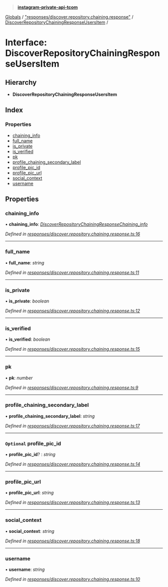 > **[instagram-private-api-tcom](../README.md)**

[Globals](../README.md) / ["responses/discover.repository.chaining.response"](../modules/_responses_discover_repository_chaining_response_.md) / [DiscoverRepositoryChainingResponseUsersItem](_responses_discover_repository_chaining_response_.discoverrepositorychainingresponseusersitem.md) /

# Interface: DiscoverRepositoryChainingResponseUsersItem

## Hierarchy

* **DiscoverRepositoryChainingResponseUsersItem**

## Index

### Properties

* [chaining_info](_responses_discover_repository_chaining_response_.discoverrepositorychainingresponseusersitem.md#chaining_info)
* [full_name](_responses_discover_repository_chaining_response_.discoverrepositorychainingresponseusersitem.md#full_name)
* [is_private](_responses_discover_repository_chaining_response_.discoverrepositorychainingresponseusersitem.md#is_private)
* [is_verified](_responses_discover_repository_chaining_response_.discoverrepositorychainingresponseusersitem.md#is_verified)
* [pk](_responses_discover_repository_chaining_response_.discoverrepositorychainingresponseusersitem.md#pk)
* [profile_chaining_secondary_label](_responses_discover_repository_chaining_response_.discoverrepositorychainingresponseusersitem.md#profile_chaining_secondary_label)
* [profile_pic_id](_responses_discover_repository_chaining_response_.discoverrepositorychainingresponseusersitem.md#optional-profile_pic_id)
* [profile_pic_url](_responses_discover_repository_chaining_response_.discoverrepositorychainingresponseusersitem.md#profile_pic_url)
* [social_context](_responses_discover_repository_chaining_response_.discoverrepositorychainingresponseusersitem.md#social_context)
* [username](_responses_discover_repository_chaining_response_.discoverrepositorychainingresponseusersitem.md#username)

## Properties

###  chaining_info

• **chaining_info**: *[DiscoverRepositoryChainingResponseChaining_info](_responses_discover_repository_chaining_response_.discoverrepositorychainingresponsechaining_info.md)*

*Defined in [responses/discover.repository.chaining.response.ts:16](https://github.com/cuonglnhust/instagram-private-api-tcom/blob/3e16058/src/responses/discover.repository.chaining.response.ts#L16)*

___

###  full_name

• **full_name**: *string*

*Defined in [responses/discover.repository.chaining.response.ts:11](https://github.com/cuonglnhust/instagram-private-api-tcom/blob/3e16058/src/responses/discover.repository.chaining.response.ts#L11)*

___

###  is_private

• **is_private**: *boolean*

*Defined in [responses/discover.repository.chaining.response.ts:12](https://github.com/cuonglnhust/instagram-private-api-tcom/blob/3e16058/src/responses/discover.repository.chaining.response.ts#L12)*

___

###  is_verified

• **is_verified**: *boolean*

*Defined in [responses/discover.repository.chaining.response.ts:15](https://github.com/cuonglnhust/instagram-private-api-tcom/blob/3e16058/src/responses/discover.repository.chaining.response.ts#L15)*

___

###  pk

• **pk**: *number*

*Defined in [responses/discover.repository.chaining.response.ts:9](https://github.com/cuonglnhust/instagram-private-api-tcom/blob/3e16058/src/responses/discover.repository.chaining.response.ts#L9)*

___

###  profile_chaining_secondary_label

• **profile_chaining_secondary_label**: *string*

*Defined in [responses/discover.repository.chaining.response.ts:17](https://github.com/cuonglnhust/instagram-private-api-tcom/blob/3e16058/src/responses/discover.repository.chaining.response.ts#L17)*

___

### `Optional` profile_pic_id

• **profile_pic_id**? : *string*

*Defined in [responses/discover.repository.chaining.response.ts:14](https://github.com/cuonglnhust/instagram-private-api-tcom/blob/3e16058/src/responses/discover.repository.chaining.response.ts#L14)*

___

###  profile_pic_url

• **profile_pic_url**: *string*

*Defined in [responses/discover.repository.chaining.response.ts:13](https://github.com/cuonglnhust/instagram-private-api-tcom/blob/3e16058/src/responses/discover.repository.chaining.response.ts#L13)*

___

###  social_context

• **social_context**: *string*

*Defined in [responses/discover.repository.chaining.response.ts:18](https://github.com/cuonglnhust/instagram-private-api-tcom/blob/3e16058/src/responses/discover.repository.chaining.response.ts#L18)*

___

###  username

• **username**: *string*

*Defined in [responses/discover.repository.chaining.response.ts:10](https://github.com/cuonglnhust/instagram-private-api-tcom/blob/3e16058/src/responses/discover.repository.chaining.response.ts#L10)*